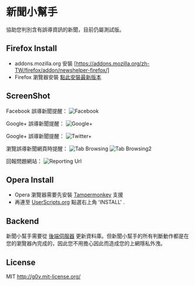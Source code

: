 新聞小幫手
==========
協助您判別含有誤導資訊的新聞，目前仍屬測試版。


Firefox Install
--------
* addons.mozilla.org 安裝 [https://addons.mozilla.org/zh-TW/firefox/addon/newshelper-firefox/]
* Firefox 瀏覽器安裝 [點此安裝最新版本](http://racklin.github.io/newshelper-firefox/newshelper-firefox.xpi)

ScreenShot
--------
Facebook 誤導新聞提醒：
![Facebook](http://racklin.github.io/newshelper-firefox/screenshot1.png)

Google+ 誤導新聞提醒：
![Google+](http://racklin.github.io/newshelper-firefox/screenshot3.png)

Google+ 誤導新聞提醒：
![Twitter+](http://racklin.github.io/newshelper-firefox/screenshot-twitter.png)

瀏覽誤導新聞網頁時提醒：
![Tab Browsing](http://racklin.github.io/newshelper-firefox/screenshot2.png)
![Tab Browsing2](http://racklin.github.io/newshelper-firefox/screenshot5.png)

回報問題網站：
![Reporting Url](http://racklin.github.io/newshelper-firefox/screenshot4.png)


Opera Install
--------
* Opera 瀏覽器需要先安裝 [Tampermonkey](https://addons.opera.com/en/extensions/details/tampermonkey-beta://addons.opera.com/en/extensions/details/tampermonkey-beta/) 支援
* 再連至 [UserScripts.org](http://userscripts.org/scripts/show/176144) 點選右上角 'INSTALL' .


Backend
-------
新聞小幫手需要從 [後端伺服器](https://github.com/g0v/newshelper-backend) 更新資料庫。但新聞小幫手的所有判斷動作都是在您的瀏覽器內完成的，因此您不用擔心因此而造成您的上網隱私外洩。


License
-------
MIT http://g0v.mit-license.org/

